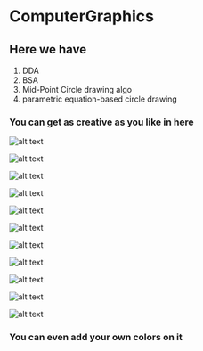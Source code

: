 # ComputerGraphics

## Here we have

  1. DDA
  2. BSA
  3. Mid-Point Circle drawing algo
  4. parametric equation-based circle drawing

### You can get as creative as you like in here

![alt text](<pics/WhatsApp Image 2025-05-15 at 14.04.20.jpeg>)

![alt text](<pics/WhatsApp Image 2025-05-15 at 14.04.19.jpeg>)

![alt text](<pics/Screenshot 2025-05-15 at 13.33.46.png>)

![alt text](<pics/Screenshot 2025-05-15 at 13.33.55.png>)

![alt text](<pics/Screenshot 2025-05-15 at 13.52.23.png>)

![alt text](<pics/WhatsApp Image 2025-05-15 at 14.04.11.jpeg>)

![alt text](<pics/WhatsApp Image 2025-05-15 at 14.04.16 (1).jpeg>)

![alt text](<pics/WhatsApp Image 2025-05-15 at 14.04.16.jpeg>)

![alt text](<pics/WhatsApp Image 2025-05-15 at 14.04.17 (2).jpeg>)

![alt text](<pics/WhatsApp Image 2025-05-15 at 14.04.17.jpeg>)

![alt text](<pics/WhatsApp Image 2025-05-15 at 14.04.19 (1).jpeg>)

### You can even add your own colors on it

